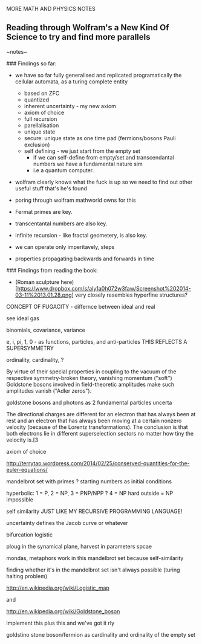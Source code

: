 MORE MATH AND PHYSICS NOTES

## Reading through Wolfram's a New Kind Of Science to try and find more parallels

~notes~

### Findings so far:

 - we have so far fully generalised and replicated programatically the cellular automata, as a turing complete entity
 	- based on ZFC
 	- quantized
 	- inherent uncertainty - my new axiom
 	- axiom of choice
 	- full recursion
 	- parellalisation
 	- unique state 
 	- secure: unique state as one time pad (fermions/bosons Pauli exclusion)
 	- self defining - we just start from the empty set
 		- if we can self-define from empty/set and transcendantal numbers we have a fundamental nature sim
 		- i.e a quantum computer.

 - wolfram clearly knows what the fuck is up so we need to find out other useful stuff that's he's found

 - poring through wolfram mathworld owns for this

 - Fermat primes are key.

 - transcentantal numbers are also key.

 - infinite recursion - like fractal geometery, is also key.

 - we can operate only imperitavely, steps

 - properties propagating backwards and forwards in time

### Findings from reading the book:

- (Roman sculpture here)[https://www.dropbox.com/s/aly1a0h072w3faw/Screenshot%202014-03-11%2013.01.28.png] very closely resembles hyperfine structures?


CONCEPT OF FUGACITY - differnce between ideal and real

see ideal gas

binomials, covariance, variance

e, i, pi, 1, 0 - as functions, particles, and anti-particles
THIS REFLECTS A SUPERSYMMETRY

ordinality, cardinality, ?

By virtue of their special properties in coupling to the vacuum of the respective symmetry-broken theory, vanishing momentum ("soft") Goldstone bosons involved in field-theoretic amplitudes make such amplitudes vanish ("Adler zeros").


goldstone bosons and photons as 2 fundamental particles
uncerta

The directional charges are different for an electron that has always been at rest and an electron that has always been moving at a certain nonzero velocity (because of the Lorentz transformations). The conclusion is that both electrons lie in different superselection sectors no matter how tiny the velocity is.[3

axiom of choice


http://terrytao.wordpress.com/2014/02/25/conserved-quantities-for-the-euler-equations/


mandelbrot set with primes ? starting numbers as initial conditions

hyperbolic: 1 = P, 2 = NP, 3 = PNP/NPP ? 4 = NP hard outside = NP impossible

self similarity JUST LIKE MY RECURSIVE PROGRAMMING LANGUAGE!

uncertainty defines the Jacob curve or whatever

bifurcation logistic

ploug in the synamical plane, harvest in parameters spcae

mondas, metaphors work in this mandelbrot set because self-similarity

finding whether it's in the mandelbrot set isn't always possible (turing halting problem)

http://en.wikipedia.org/wiki/Logistic_map

and 

http://en.wikipedia.org/wiki/Goldstone_boson

implement this plus this and we've got it rly

goldstino stone boson/fermion as cardinality and ordinality of the empty set
